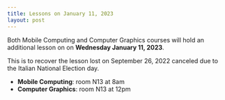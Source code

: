 ```yaml
---
title: Lessons on January 11, 2023
layout: post
---
```


Both Mobile Computing and Computer Graphics courses will hold an additional lesson on on **Wednesday January 11, 2023**.

This is to recover the lesson lost on September 26, 2022 canceled due to the Italian National Election day.

- **Mobile Computing**: room N13 at 8am
- **Computer Graphics**: room N13 at 12pm

